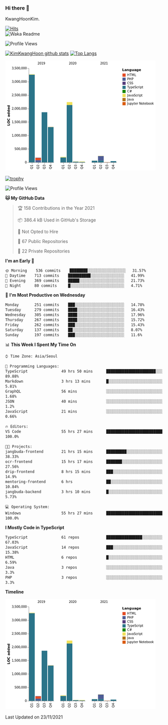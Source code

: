 ### Hi there 👋

KwangHoonKim.

[![Hits](https://hits.seeyoufarm.com/api/count/incr/badge.svg?url=https%3A%2F%2Fgithub.com%2Frhkdgns95)](https://hits.seeyoufarm.com)  
![Waka Readme](https://github.com/rhkdgns95/rhkdgns95/workflows/Waka%20Readme/badge.svg)

![Profile Views](http://img.shields.io/badge/Profile%20Views-0-blue)

[![KimKwangHoon github stats](https://github-readme-stats.vercel.app/api?username=rhkdgns95&show_icons=true)](https://github.com/rhkdgns95/github-readme-stats)   [![Top Langs](https://github-readme-stats.vercel.app/api/top-langs/?username=rhkdgns95&layout=compact)](https://github.com/rhkdgns95/github-readme-stats)   


![Chart not found](https://raw.githubusercontent.com/rhkdgns95/rhkdgns95/master/charts/bar_graph.png) 

[![trophy](https://github-profile-trophy.vercel.app/?username=rhkdgns95)](https://github.com/rhkdgns95/github-profile-trophy)

<!--START_SECTION:waka-->
![Profile Views](http://img.shields.io/badge/Profile%20Views-0-blue)

**🐱 My GitHub Data** 

> 🏆 158 Contributions in the Year 2021
 > 
> 📦 386.4 kB Used in GitHub's Storage 
 > 
> 🚫 Not Opted to Hire
 > 
> 📜 67 Public Repositories 
 > 
> 🔑 22 Private Repositories  
 > 
**I'm an Early 🐤** 

```text
🌞 Morning    536 commits    ████████░░░░░░░░░░░░░░░░░   31.57% 
🌆 Daytime    713 commits    ██████████░░░░░░░░░░░░░░░   41.99% 
🌃 Evening    369 commits    █████░░░░░░░░░░░░░░░░░░░░   21.73% 
🌙 Night      80 commits     █░░░░░░░░░░░░░░░░░░░░░░░░   4.71%

```
📅 **I'm Most Productive on Wednesday** 

```text
Monday       251 commits    ███░░░░░░░░░░░░░░░░░░░░░░   14.78% 
Tuesday      279 commits    ████░░░░░░░░░░░░░░░░░░░░░   16.43% 
Wednesday    305 commits    ████░░░░░░░░░░░░░░░░░░░░░   17.96% 
Thursday     267 commits    ████░░░░░░░░░░░░░░░░░░░░░   15.72% 
Friday       262 commits    ███░░░░░░░░░░░░░░░░░░░░░░   15.43% 
Saturday     137 commits    ██░░░░░░░░░░░░░░░░░░░░░░░   8.07% 
Sunday       197 commits    ███░░░░░░░░░░░░░░░░░░░░░░   11.6%

```


📊 **This Week I Spent My Time On** 

```text
⌚︎ Time Zone: Asia/Seoul

💬 Programming Languages: 
TypeScript               49 hrs 50 mins      ██████████████████████░░░   89.88% 
Markdown                 3 hrs 13 mins       █░░░░░░░░░░░░░░░░░░░░░░░░   5.81% 
GraphQL                  56 mins             ░░░░░░░░░░░░░░░░░░░░░░░░░   1.68% 
JSON                     40 mins             ░░░░░░░░░░░░░░░░░░░░░░░░░   1.2% 
JavaScript               21 mins             ░░░░░░░░░░░░░░░░░░░░░░░░░   0.66%

🔥 Editors: 
VS Code                  55 hrs 27 mins      █████████████████████████   100.0%

🐱‍💻 Projects: 
jangbuda-frontend        21 hrs 15 mins      █████████░░░░░░░░░░░░░░░░   38.33% 
ocr-frontend             15 hrs 17 mins      ███████░░░░░░░░░░░░░░░░░░   27.56% 
drip-frontend            8 hrs 15 mins       ███░░░░░░░░░░░░░░░░░░░░░░   14.9% 
mentoring-frontend       6 hrs               ██░░░░░░░░░░░░░░░░░░░░░░░   10.84% 
jangbuda-backend         3 hrs 10 mins       █░░░░░░░░░░░░░░░░░░░░░░░░   5.73%

💻 Operating System: 
Windows                  55 hrs 27 mins      █████████████████████████   100.0%

```

**I Mostly Code in TypeScript** 

```text
TypeScript               61 repos            ████████████████░░░░░░░░░   67.03% 
JavaScript               14 repos            ███░░░░░░░░░░░░░░░░░░░░░░   15.38% 
HTML                     6 repos             █░░░░░░░░░░░░░░░░░░░░░░░░   6.59% 
Java                     3 repos             ░░░░░░░░░░░░░░░░░░░░░░░░░   3.3% 
PHP                      3 repos             ░░░░░░░░░░░░░░░░░░░░░░░░░   3.3%

```


**Timeline**

![Chart not found](https://raw.githubusercontent.com/rhkdgns95/rhkdgns95/master/charts/bar_graph.png) 


 Last Updated on 23/11/2021
<!--END_SECTION:waka-->
